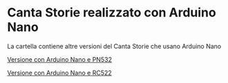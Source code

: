 # Canta Storie realizzato con Arduino Nano
La cartella contiene altre versioni del Canta Storie che usano Arduino Nano

[Versione con Arduino Nano e PN532](/10_Other_Versions/Arduino_Nano_PN532)

[Versione con Arduino Nano e RC522](/10_Other_Versions/Arduino_Nano_RC522)

